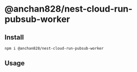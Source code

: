 # @anchan828/nest-cloud-run-pubsub-worker

## Install

```shell
npm i @anchan828/nest-cloud-run-pubsub-worker
```

## Usage

```typescript
```
